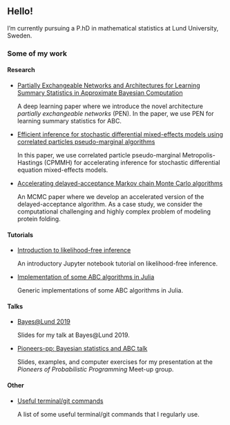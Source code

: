 ## Hello!

I’m currently pursuing a P.hD in mathematical statistics at Lund University, Sweden.

### Some of my work

#### Research

- [Partially Exchangeable Networks and Architectures for Learning Summary Statistics in Approximate Bayesian Computation](https://github.com/SamuelWiqvist/PENs-and-ABC)

    A deep learning paper where we introduce the novel architecture *partially exchangeable networks* (PEN). In the paper, we use PEN for learning summary statistics for ABC.

- [Efficient inference for stochastic differential mixed-effects models using correlated particles pseudo-marginal algorithms](https://github.com/SamuelWiqvist/efficient_SDEMEM)

    In this paper, we use correlated particle pseudo-marginal Metropolis-Hastings (CPMMH) for accelerating inference for stochastic differential equation mixed-effects models. 

- [Accelerating delayed-acceptance Markov chain Monte Carlo algorithms](https://github.com/SamuelWiqvist/adamcmcpaper)

    An MCMC paper where we develop an accelerated version of the delayed-acceptance algorithm. As a case study, we consider the computational challenging and highly complex problem of modeling protein folding.

#### Tutorials

- [Introduction to likelihood-free inference](https://github.com/SamuelWiqvist/introlikelihoodfree)

    An introductory Jupyter notebook tutorial on likelihood-free inference.

- [Implementation of some ABC algorithms in Julia](https://github.com/SamuelWiqvist/ApproximateBayesianComputation.jl)

    Generic implementations of some ABC algorithms in Julia.

#### Talks

- [Bayes@Lund 2019](https://github.com/SamuelWiqvist/bayesatlund2019presentation)

    Slides for my talk at Bayes@Lund 2019.

- [Pioneers-pp: Bayesian statistics and ABC talk](https://github.com/SamuelWiqvist/pioneers-pp-abc-talk)

    Slides, examples, and computer exercises for my presentation at the *Pioneers of Probabilistic Programming* Meet-up group.

#### Other

- [Useful terminal/git commands](https://github.com/SamuelWiqvist/usefulcommands)

    A list of some useful terminal/git commands that I regularly use.
